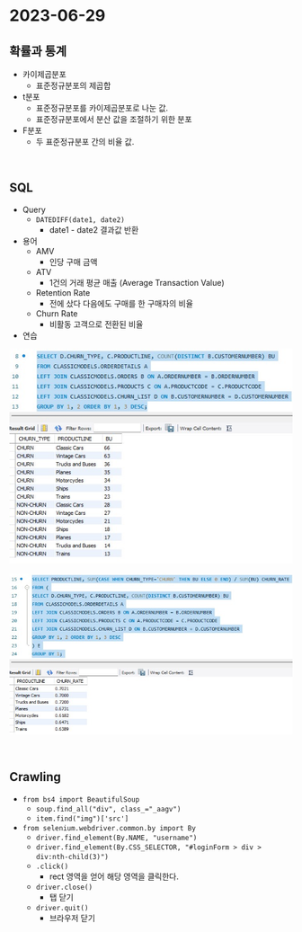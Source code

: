 # 2023-06-29

## 확률과 통계

* 카이제곱분포
    * 표준정규분포의 제곱합
* t분포
    * 표준정규분포를 카이제곱분포로 나눈 값.
    * 표준정규분포에서 분산 값을 조절하기 위한 분포
* F분포
    * 두 표준정규분포 간의 비율 값.

<br/>
 
## SQL
* Query
    * `DATEDIFF(date1, date2)`
        * date1 - date2 결과값 반환
* 용어
    * AMV
        * 인당 구매 금액
    * ATV
        * 1건의 거래 평균 매출 (Average Transaction Value)
    * Retention Rate
        * 전에 샀다 다음에도 구매를 한 구매자의 비율
    * Churn Rate
        * 비활동 고객으로 전환된 비율
* 연습

![example01_1](example01_1.jpg)

![example01_2](example01_2.jpg)

<br/>

## Crawling

* `from bs4 import BeautifulSoup`
    * `soup.find_all("div", class_="_aagv")`
    * `item.find("img")['src']`
* `from selenium.webdriver.common.by import By`
    * `driver.find_element(By.NAME, "username")`
    * `driver.find_element(By.CSS_SELECTOR, "#loginForm > div > div:nth-child(3)")`
    * `.click()`
        * rect 영역을 얻어 해당 영역을 클릭한다.
    * `driver.close()`
        * 탭 닫기
    * `driver.quit()`
        * 브라우저 닫기
